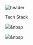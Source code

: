 
![header](https://capsule-render.vercel.app/api?type=waving&color=gradient&height=150&text=Welcome&nbsp;Hanny's&nbsp;Github&fontSize=40&fontAlign=68)


Tech Stack

<img src="https://img.shields.io/badge/로고이름-색상코드?style=flat&logo=로고이름&logoColor=white"/></a>&nbsp

<img src="https://img.shields.io/badge/Java-007396?style=flat&logo=Java&logoColor=white"/></a>&nbsp

<!--
**hanny310/hanny310** is a ✨ _special_ ✨ repository because its `README.md` (this file) appears on your GitHub profile.

Here are some ideas to get you started:

- 🔭 I’m currently working on ...
- 🌱 I’m currently learning ...
- 👯 I’m looking to collaborate on ...
- 🤔 I’m looking for help with ...
- 💬 Ask me about ...
- 📫 How to reach me: ...
- 😄 Pronouns: ...
- ⚡ Fun fact: ...
-->
